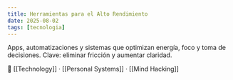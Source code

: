 ```yaml
---
title: Herramientas para el Alto Rendimiento
date: 2025-08-02
tags: [tecnologia]
---
```


Apps, automatizaciones y sistemas que optimizan energía, foco y toma de decisiones. Clave: eliminar fricción y aumentar claridad.

📎 [[Technology]] · [[Personal Systems]] · [[Mind Hacking]]
